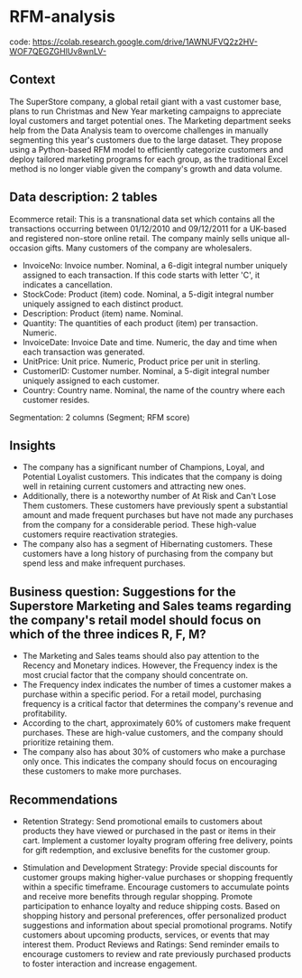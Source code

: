 # RFM-analysis
code: https://colab.research.google.com/drive/1AWNUFVQ2z2HV-WOF7QEGZGHlUv8wnLV-
## Context
The SuperStore company, a global retail giant with a vast customer base, plans to run Christmas and New Year marketing campaigns to appreciate loyal customers and target potential ones. The Marketing department seeks help from the Data Analysis team to overcome challenges in manually segmenting this year's customers due to the large dataset. They propose using a Python-based RFM model to efficiently categorize customers and deploy tailored marketing programs for each group, as the traditional Excel method is no longer viable given the company's growth and data volume.
## Data description: 2 tables

Ecommerce retail: This is a transnational data set which contains all the transactions occurring between 01/12/2010 and 09/12/2011 for a UK-based and registered non-store online retail. The company mainly sells unique all-occasion gifts. Many customers of the company are wholesalers.
  - InvoiceNo: Invoice number. Nominal, a 6-digit integral number uniquely assigned to each transaction. If this code starts with letter 'C', it indicates a cancellation.
  - StockCode: Product (item) code. Nominal, a 5-digit integral number uniquely assigned to each distinct product.
  - Description: Product (item) name. Nominal.
  - Quantity: The quantities of each product (item) per transaction. Numeric.
  - InvoiceDate: Invoice Date and time. Numeric, the day and time when each transaction was generated.
  - UnitPrice: Unit price. Numeric, Product price per unit in sterling.
  - CustomerID: Customer number. Nominal, a 5-digit integral number uniquely assigned to each customer.
  - Country: Country name. Nominal, the name of the country where each customer resides.

Segmentation: 2 columns (Segment; RFM score)

## Insights
  - The company has a significant number of Champions, Loyal, and Potential Loyalist customers. This indicates that the company is doing well in retaining current customers and attracting new ones.
  - Additionally, there is a noteworthy number of At Risk and Can't Lose Them customers. These customers have previously spent a substantial amount and made frequent purchases but have not made any purchases from the company for a considerable period. These high-value customers require reactivation strategies.
  - The company also has a segment of Hibernating customers. These customers have a long history of purchasing from the company but spend less and make infrequent purchases.

## Business question: Suggestions for the Superstore Marketing and Sales teams regarding the company's retail model should focus on which of the three indices R, F, M?
  - The Marketing and Sales teams should also pay attention to the Recency and Monetary indices. However, the Frequency index is the most crucial factor that the company should concentrate on.
  - The Frequency index indicates the number of times a customer makes a purchase within a specific period. For a retail model, purchasing frequency is a critical factor that determines the company's revenue and profitability.
  - According to the chart, approximately 60% of customers make frequent purchases. These are high-value customers, and the company should prioritize retaining them.
  - The company also has about 30% of customers who make a purchase only once. This indicates the company should focus on encouraging these customers to make more purchases.
## Recommendations
  - Retention Strategy:
    Send promotional emails to customers about products they have viewed or purchased in the past or items in their cart.
    Implement a customer loyalty program offering free delivery, points for gift redemption, and exclusive benefits for the customer group.

  - Stimulation and Development Strategy:
    Provide special discounts for customer groups making higher-value purchases or shopping frequently within a specific timeframe.
    Encourage customers to accumulate points and receive more benefits through regular shopping.
    Promote participation to enhance loyalty and reduce shipping costs.
    Based on shopping history and personal preferences, offer personalized product suggestions and information about special promotional programs.
    Notify customers about upcoming products, services, or events that may interest them.
    Product Reviews and Ratings: Send reminder emails to encourage customers to review and rate previously purchased products to foster interaction and increase engagement.
